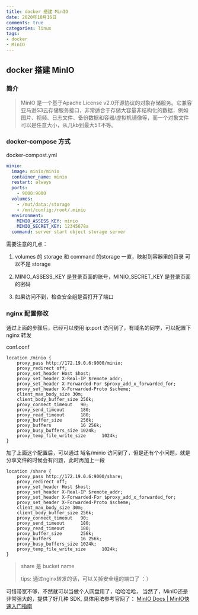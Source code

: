 ```yaml
---
title: docker 搭建 MinIO
date: 2020年10月16日
comments: true
categories: linux
tags:
- docker
- MinIO
---
```


## docker 搭建 MinIO

### 简介

> MinIO 是一个基于Apache License v2.0开源协议的对象存储服务。它兼容亚马逊S3云存储服务接口，非常适合于存储大容量非结构化的数据，例如图片、视频、日志文件、备份数据和容器/虚拟机镜像等，而一个对象文件可以是任意大小，从几kb到最大5T不等。

<!--more-->

### docker-compose 方式

docker-compost.yml

```yml
minio:
  image: minio/minio
  container_name: minio
  restart: always
  ports:
    - 9000:9000
  volumes:
    - /mut/data:/storage
    - /mnt/config:/root/.minio
  environment:
    MINIO_ASSESS_KEY: minio
    MINIO_SECRET_KEY: 12345678a
  command: server start object storage server
```

需要注意的几点：

1.  volumes  的 storage 和 command 的storage 一直，映射到容器里的目录 可以不是 storage

2.  MINIO_ASSESS_KEY 是登录页面的账号，MINIO_SECRET_KEY 是登录页面的密码

3.  如果访问不到，检查安全组是否打开了端口

### nginx 配置修改

通过上面的步骤后，已经可以使用 ip:port 访问到了，有域名的同学，可以配置下 nginx 转发

conf.conf

```nginx
location /minio {
    proxy_pass http://172.19.0.6:9000/minio;
    proxy_redirect off;
    proxy_set_header Host $host;
    proxy_set_header X-Real-IP $remote_addr;
    proxy_set_header X-Forwarded-For $proxy_add_x_forwarded_for;
    proxy_set_header X-Forwarded-Proto $scheme;
    client_max_body_size 30m;
    client_body_buffer_size 256k;
    proxy_connect_timeout   90; 
    proxy_send_timeout      180;
    proxy_read_timeout      180;
    proxy_buffer_size       256k;
    proxy_buffers           16 256k;
    proxy_busy_buffers_size 1024k;
    proxy_temp_file_write_size      1024k;
}
```

加了上面这个配置后，可以通过 域名/minio 访问到了，但是还有个小问题，就是分享文件的时候会有问题，此时再加上一段

```nginx
location /share {
    proxy_pass http://172.19.0.6:9000/share;
    proxy_redirect off;
    proxy_set_header Host $host;
    proxy_set_header X-Real-IP $remote_addr;
    proxy_set_header X-Forwarded-For $proxy_add_x_forwarded_for;
    proxy_set_header X-Forwarded-Proto $scheme;
    client_max_body_size 30m;
    client_body_buffer_size 256k;
    proxy_connect_timeout   90; 
    proxy_send_timeout      180;
    proxy_read_timeout      180;
    proxy_buffer_size       256k;
    proxy_buffers           16 256k;
    proxy_busy_buffers_size 1024k;
    proxy_temp_file_write_size      1024k;
}
```

>  share 是 bucket name
> 
>  tips: 通过nginx转发的话，可以关掉安全组的端口了 ：）



可惜带宽不够，不然就可以当做个人网盘用了，哈哈哈哈， 当然了，MinIO还是非常强大的，提供了好几种 SDK, 具体用法参考官网了： [MinIO Docs | MinIO快速入门指南](https://docs.min.io/cn/minio-quickstart-guide.html)


